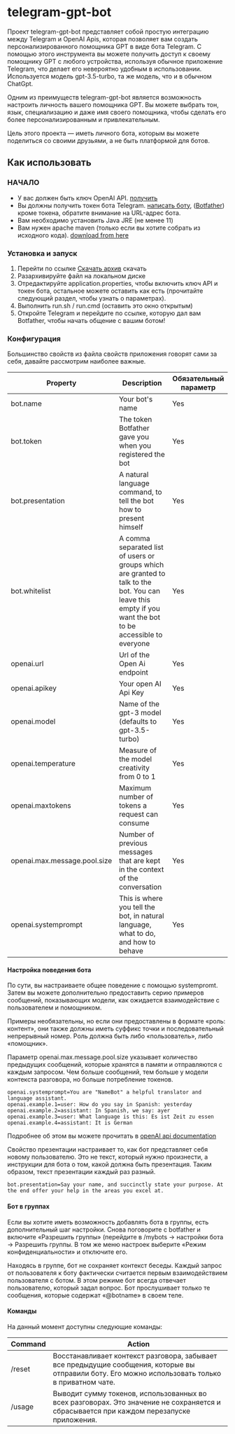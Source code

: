# telegram-gpt-bot

Проект telegram-gpt-bot представляет собой простую интеграцию между Telegram и OpenAI Apis, 
которая позволяет вам создать персонализированного помощника GPT в виде бота Telegram. 
С помощью этого инструмента вы можете получить доступ к своему помощнику GPT с любого устройства, 
используя обычное приложение Telegram, что делает его невероятно удобным в использовании. 
Используется модель gpt-3.5-turbo, та же модель, что и в обычном ChatGpt.

Одним из преимуществ telegram-gpt-bot является возможность настроить личность вашего помощника GPT. 
Вы можете выбрать тон, язык, специализацию и даже имя своего помощника, чтобы сделать его более персонализированным и привлекательным.

Цель этого проекта — иметь личного бота, которым вы можете поделиться со своими друзьями, а не быть платформой для ботов.

## Как использовать

### НАЧАЛО

- У вас должен быть ключ OpenAI API. [получить](https://platform.openai.com)
- Вы должны получить токен бота Telegram. [написать боту](https://t.me/botfather), ([Botfather](https://t.me/botfather)) кроме токена, обратите внимание на URL-адрес бота.
- Вам необходимо установить Java JRE (не менее 11)
- Вам нужен apache maven (только если вы хотите собрать из исходного кода). [download from here](https://maven.apache.org/download.cgi)

### Установка и запуск

1. Перейти по ссылке [Скачать архив](https://github.com/valkerik/TelegramGPTBot/archive/refs/heads/main.zip) скачать 
2. Разархивируйте файл на локальном диске
3. Отредактируйте application.properties, чтобы включить ключ API и токен бота, остальное можете оставить как есть (прочитайте следующий раздел, чтобы узнать о параметрах).
4. Выполнить run.sh / run.cmd (оставить это окно открытым)
5. Откройте Telegram и перейдите по ссылке, которую дал вам Botfather, чтобы начать общение с вашим ботом!

### Конфигурация

Большинство свойств из файла свойств приложения говорят сами за себя, давайте рассмотрим наиболее важные.

| Property | Description | Обязательный параметр |
| ----------- | ----------- |-----------------------|
| bot.name | Your bot's name | Yes                   |
| bot.token | The token Botfather gave you when you registered the bot | Yes                   |
| bot.presentation | A natural language command, to tell the bot how to present himself | Yes                   |
| bot.whitelist | A comma separated list of users or groups which are granted to talk to the bot. You can leave this empty if you want the bot to be accessible to everyone | Yes                   |
| openai.url | Url of the Open Ai endpoint | Yes                   |
| openai.apikey | Your open AI Api Key | Yes                   |
| openai.model | Name of the gpt-3 model (defaults to gpt-3.5-turbo) | Yes                   |
| openai.temperature | Measure of the model creativity from 0 to 1 | Yes                   |
| openai.maxtokens | Maximum number of tokens a request can consume | Yes                   |
| openai.max.message.pool.size | Number of previous messages that are kept in the context of the conversation | Yes                   |
| openai.systemprompt | This is where you tell the bot, in natural language, what to do, and how to behave | Yes                   |

#### Настройка поведения бота

По сути, вы настраиваете общее поведение с помощью systempromt. 
Затем вы можете дополнительно предоставить серию примеров сообщений, 
показывающих модели, как ожидается взаимодействие с пользователем и помощником.

Примеры необязательны, но если они предоставлены в формате «роль: 
контент», они также должны иметь суффикс точки и последовательный непрерывный номер. 
Роль должна быть либо «пользователь», либо «помощник».

Параметр openai.max.message.pool.size указывает количество предыдущих сообщений,
которые хранятся в памяти и отправляются с каждым запросом. Чем больше сообщений, 
тем больше у модели контекста разговора, но больше потребление токенов.


```
openai.systemprompt=You are "NameBot" a helpful translator and language assistant.
openai.example.1=user: How do you say in Spanish: yesterday
openai.example.2=assistant: In Spanish, we say: ayer
openai.example.3=user: What language is this: Es ist Zeit zu essen
openai.example.4=assistant: It is German
```

Подробнее об этом вы можете прочитать в [openAI api documentation](https://platform.openai.com/docs/guides/chat/introduction)

Свойство презентации настраивает то, как бот представляет себя новому пользователю. 
Это не текст, который нужно произнести, а инструкции для бота о том, какой должна быть презентация. 
Таким образом, текст презентации каждый раз разный.
```
bot.presentation=Say your name, and succinctly state your purpose. At the end offer your help in the areas you excel at.
```

#### Бот в группах

Если вы хотите иметь возможность добавлять бота в группы, есть дополнительный шаг настройки. 
Снова поговорите с botfather и включите «Разрешить группы» 
(перейдите в /mybots -> настройки бота -> Разрешить группы. 
В том же меню настроек выберите «Режим конфиденциальности» и отключите его.

Находясь в группе, бот не сохраняет контекст беседы. 
Каждый запрос от пользователя к боту фактически считается первым взаимодействием пользователя с ботом. 
В этом режиме бот всегда отвечает пользователю, который задал вопрос. 
Бот прослушивает только те сообщения, которые содержат «@botname» в своем теле.


#### Команды

На данный момент доступны следующие команды:

| Command | Action |
| ----------- | ----------- |
| /reset | Восстанавливает контекст разговора, забывает все предыдущие сообщения, которые вы отправили боту. Его можно использовать только в приватном чате. |
| /usage | Выводит сумму токенов, использованных во всех разговорах. Это значение не сохраняется и сбрасывается при каждом перезапуске приложения. |


